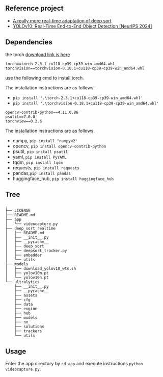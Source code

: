 ## Reference project

- [A really more real-time adaptation of deep sort](https://github.com/levan92/deep_sort_realtime)
- [YOLOv10: Real-Time End-to-End Object Detection [NeurIPS 2024]](https://github.com/THU-MIG/yolov10)




## Dependencies


the torch [download link is here](https://download.pytorch.org/whl/torch_stable.html)


```
torch==torch-2.3.1 cu118-cp39-cp39-win_amd64.whl
torchvision==torchvision-0.18.1+cu118-cp39-cp39-win_amd64.whl
```

use the following cmd to install torch.

The installation instructions are as follows.

- `pip install '.\torch-2.3.1+cu118-cp39-cp39-win_amd64.whl'`
- `pip install '.\torchvision-0.18.1+cu118-cp39-cp39-win_amd64.whl'`



```
opencv-contrib-python==4.11.0.86
psutil==7.0.0
torchview==0.2.6
```

The installation instructions are as follows.

- numpy, `pip install "numpy<2"`
- opencv, `pip install opencv-contrib-python`
- psutil, `pip install psutil`
- yaml, `pip install PyYAML`
- tqdm, `pip install tqdm`
- requests, `pip install requests`
- pandas,`pip install pandas`
- huggingface_hub, `pip install huggingface_hub`

## Tree

```
.
├── LICENSE
├── README.md
├── app
│   └── videocapture.py
├── deep_sort_realtime
│   ├── README.md
│   ├── __init__.py
│   ├── __pycache__
│   ├── deep_sort
│   ├── deepsort_tracker.py
│   ├── embedder
│   └── utils
├── models
│   ├── download_yolov10_wts.sh
│   ├── yolov10m.pt
│   └── yolov10n.pt
└── ultralytics
    ├── __init__.py
    ├── __pycache__
    ├── assets
    ├── cfg
    ├── data
    ├── engine
    ├── hub
    ├── models
    ├── nn
    ├── solutions
    ├── trackers
    └── utils
 ```

 ## Usage

Enter the app directory by `cd app` and execute instructions `python videocapture.py`.
